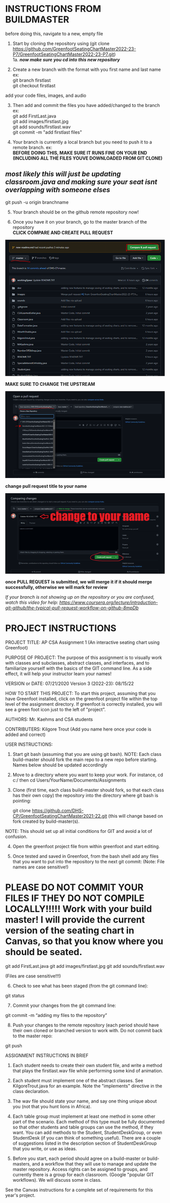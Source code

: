INSTRUCTIONS FROM BUILDMASTER
===============================

before doing this, navigate to a new, empty file

1. Start by cloning the repository using (git clone https://github.com/GreenfootSeatingChartMaster2022-23-P7/GreenfootSeatingChartMaster2022-23-P7.git) <br /> 
1a. ***now make sure you cd into this new repository***

2. Create a new branch with the format with you first name and last name ex: <br />
git branch firstlast <br />
git checkout firstlast <br />

add your code files, images, and audio

3. Then add and commit the files you have added/changed to the branch ex: <br />
git add FirstLast.java <br />
git add images/firstlast.jpg <br />
git add sounds/firstlast.wav <br />
git commit -m "add firstlast files" <br />

4. Your branch is currently a local branch but you need to push it to a remote branch. ex: <br />
**BEFORE DOING THIS, MAKE SURE IT RUNS FINE ON YOUR END (INCLUDING ALL THE FILES YOUVE DOWNLOADED FROM GIT CLONE)** <br />
## ***most likely this will just be updating classroom.java and making sure your seat isnt overlapping with someone elses*** <br />
git push -u origin branchname <br />


5. Your branch should be on the github remote repository now!

6. Once you have it on your branch, go to the master branch of the repository <br />
**CLICK COMPARE AND CREATE PULL REQUEST** <br />

![My Image](imagesForGithubReadme/image1.png)

**MAKE SURE TO CHANGE THE UPSTREAM**

![My Image](imagesForGithubReadme/image2.png)

**change pull request title to your name**

![My Image](imagesForGithubReadme/image3.png)

**once PULL REQUEST is submitted, we will merge it if it should merge successfully, otherwise we will mark for review**

 *If your branch is not showing up on the repository or you are confused, watch this video for help: https://www.coursera.org/lecture/introduction-git-github/the-typical-pull-request-workflow-on-github-8mpDb*

PROJECT INSTRUCTIONS 
======

PROJECT TITLE: AP CSA Assignment 1 (An interactive seating chart using Greenfoot)

PURPOSE OF PROJECT: The purpose of this assignment is to visually work with classes and subclasses, abstract classes, and interfaces, and to familiarize yourself with the basics of the GIT command line.  As a side effect, it will help your instructor learn your names!

VERSION or DATE: 07/21/2020
Version 3 (2022-23): 08/15/22

HOW TO START THIS PROJECT:  To start this project, assuming that you have Greenfoot installed, click on the greenfoot project file within the top level of the assignment directory.  If greenfoot is correctly installed, you will see a green foot icon just to the left of "project".

AUTHORS:                    Mr. Kaehms and CSA students

CONTRIBUTERS:               Kilgore Trout
                            (Add you name here once your code 
                             is added and correct)

USER INSTRUCTIONS:


1) Start git bash (assuming that you are using git bash). 
NOTE: Each class build-master should fork the main repo to a new repo before starting. Names below should be updated accordingly

2) Move to a directory where you want to keep your work. For instance, cd c:/ then cd Users/YourName/Documents/Assignments

3) Clone (first time, each class build-master should fork, so that each class has their own copy) the repository into the directory where git bash is pointing:

    git clone https://github.com/DHS-CP/GreenfootSeatingChartMaster2021-22.git  (this will change based on fork created by build-master(s).

NOTE: This should set up all initial conditions for GIT and avoid a lot of confusion.

4) Open the greenfoot project file from within greenfoot and start editing.

5) Once tested and saved in Greenfoot, from the bash shell add any files that you want to put into the repository to the next git commit: (Note: File names are case sensitive!)

PLEASE DO NOT COMMIT YOUR FILES IF THEY DO NOT COMPILE LOCALLY!!!!! Work with your build master! I will provide the current
version of the seating chart in Canvas, so that you know where you should be seated.
=====================================================================

git add FirstLast.java
git add images/firstlast.jpg
git add sounds/firstlast.wav

(Files are case sensitive!!!)

6) Check to see what has been staged (from the git command line):

git status

7) Commit your changes from the git command line:

git commit -m “adding my files to the repository”

8) Push your changes to the remote repository (each period should have their own cloned or branched version to work with.
Do not commit back to the master repo:

git push


ASSIGNMENT INSTRUCTIONS IN BRIEF

1) Each student needs to create their own student file, and write a method that plays the firstlast.wav file
while performing some kind of animation.

2) Each student must implement one of the abstract classes. See KilgoreTrout.java for an example. Note the "implements" directive
in the class declaration.

3) The wav file should state your name, and say one thing unique about you (not that you hunt lions in Africa).

4) Each table group must implement at least one method in some other part of the scenario.  Each method of this type must
be fully documented so that other students and table groups can use the method, if they want.  You can add methods to the
Student, StudentDeskGroup, or even StudentDesk (if you can think of something useful).  There are a couple of suggestions
listed in the description section of StudentDeskGroup that you write, or use as ideas.

5) Before you start, each period should agree on a build-master or build-masters, and a workflow that they will use to manage
and update the master repository.  Access rights can be assigned to groups, and currently there is a group for each classroom.
(Google "popular GIT workflows).  We will discuss some in class.

See the Canvas instructions for a complete set of requirements for this year's project.



